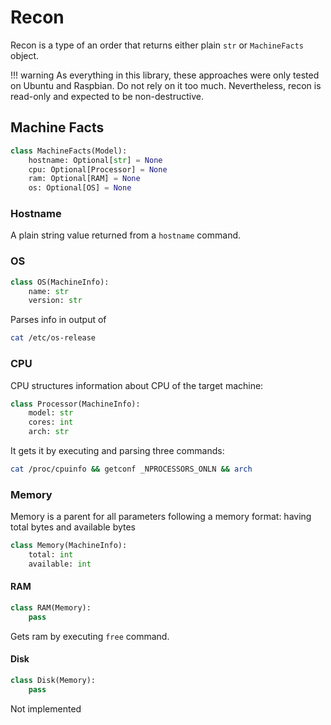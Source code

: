 # Recon

Recon is a type of an order that returns either plain `str` or `MachineFacts` object. 

!!! warning
    As everything in this library, these approaches were only tested on Ubuntu and Raspbian. Do not rely on it too much. Nevertheless, recon is read-only and expected to be non-destructive. 

## Machine Facts

```python
class MachineFacts(Model):
    hostname: Optional[str] = None
    cpu: Optional[Processor] = None
    ram: Optional[RAM] = None
    os: Optional[OS] = None
```

### Hostname

A plain string value returned from a `hostname` command.

### OS

```python
class OS(MachineInfo):
    name: str
    version: str
```

Parses info in output of 

```bash
cat /etc/os-release
```

### CPU

CPU structures information about CPU of the target machine:

```python
class Processor(MachineInfo):
    model: str
    cores: int
    arch: str
```

It gets it by executing and parsing three commands:

```bash
cat /proc/cpuinfo && getconf _NPROCESSORS_ONLN && arch
```

### Memory

Memory is a parent for all parameters following a memory format: having total bytes and available bytes

```python
class Memory(MachineInfo):
    total: int
    available: int

```

#### RAM

```python
class RAM(Memory):
    pass
```

Gets ram by executing `free` command.

#### Disk

```python
class Disk(Memory):
    pass

```

Not implemented
